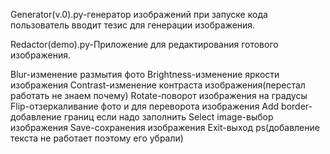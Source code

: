 Generator(v.0).py-генератор изображений при запуске кода пользователь вводит тезис для генерации изображения.

Redactor(demo).py-Приложение для редактирования готового изображения.

Blur-изменение размытия фото
Brightness-изменение яркости изображения
Contrast-изменение контраста изображения(перестал работать не знаем почему)
Rotate-поворот изображения на градусы
Flip-отзеркаливание фото и для переворота изображения
Add border-добавление границ если надо заполнить
Select image-выбор изображения
Save-сохранения изображения
Exit-выход
ps(добавление текста не работает поэтому его убрали)
